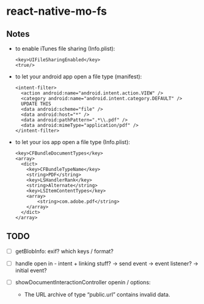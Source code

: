 # react-native-mo-fs

## Notes

- to enable iTunes file sharing (Info.plist):
  ```
  <key>UIFileSharingEnabled</key>
  <true/>
  ```

- to let your android app open a file type (manifest):
  ```
  <intent-filter>
    <action android:name="android.intent.action.VIEW" />
    <category android:name="android.intent.category.DEFAULT" />
    UPDATE THIS
    <data android:scheme="file" />
    <data android:host="*" />
    <data android:pathPattern=".*\\.pdf" />
    <data android:mimeType="application/pdf" />
  </intent-filter>
  ```

- to let your ios app open a file type (Info.plist):
  ```
  <key>CFBundleDocumentTypes</key>
  <array>
    <dict>
      <key>CFBundleTypeName</key>
      <string>PDF</string>
      <key>LSHandlerRank</key>
      <string>Alternate</string>
      <key>LSItemContentTypes</key>
      <array>
          <string>com.adobe.pdf</string>
      </array>
    </dict>
  </array>
  ```

## TODO

- [ ] getBlobInfo: exif? which keys / format?

- [ ] handle open in - intent + linking stuff?
  -> send event
  -> event listener?
  -> initial event?

- [ ] showDocumentInteractionController openin / options:
  - The URL archive of type “public.url” contains invalid data.
